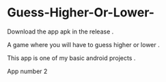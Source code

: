 # Guess-Higher-Or-Lower-
Download the app apk in the release .

A game where you will have to guess higher or lower .

This app is one of my basic android projects .

App number 2
